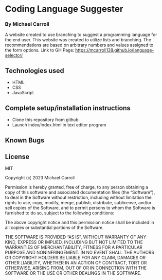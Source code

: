 # **Coding Language Suggester**

### By Michael Carroll

A website created to use branching to suggest a programming language for the end user. This website was created to utilize lists and branching. The recommendations are based on arbitrary numbers and values assigned to the form options. 
Link to GH Page: https://mcarroll138.github.io/language-selector/
## Technologies used 
- HTML
- CSS
- JavaScript

## Complete setup/installation instructions 
- Clone this repository from github
- Launch index/index.html in text editor program

## Known Bugs

## License
MIT

Copyright (c) 2023 Michael Carroll

Permission is hereby granted, free of charge, to any person obtaining a copy of this software and associated documentation files (the “Software”), to deal in the Software without restriction, including without limitation the rights to use, copy, modify, merge, publish, distribute, sublicense, and/or sell copies of the Software, and to permit persons to whom the Software is furnished to do so, subject to the following conditions:

The above copyright notice and this permission notice shall be included in all copies or substantial portions of the Software.

THE SOFTWARE IS PROVIDED “AS IS”, WITHOUT WARRANTY OF ANY KIND, EXPRESS OR IMPLIED, INCLUDING BUT NOT LIMITED TO THE WARRANTIES OF MERCHANTABILITY, FITNESS FOR A PARTICULAR PURPOSE AND NONINFRINGEMENT. IN NO EVENT SHALL THE AUTHORS OR COPYRIGHT HOLDERS BE LIABLE FOR ANY CLAIM, DAMAGES OR OTHER LIABILITY, WHETHER IN AN ACTION OF CONTRACT, TORT OR OTHERWISE, ARISING FROM, OUT OF OR IN CONNECTION WITH THE SOFTWARE OR THE USE OR OTHER DEALINGS IN THE SOFTWARE.